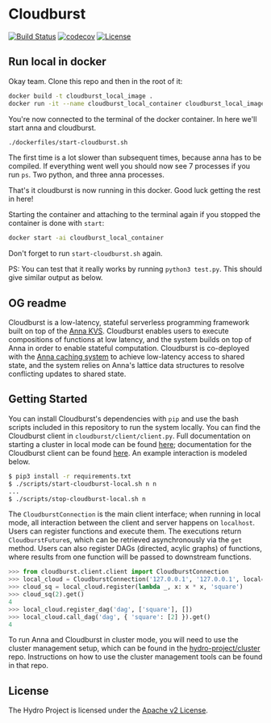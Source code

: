 # Cloudburst

[![Build Status](https://travis-ci.com/hydro-project/cloudburst.svg?branch=master)](https://travis-ci.com/hydro-project/cloudburst)
[![codecov](https://codecov.io/gh/hydro-project/cloudburst/branch/master/graph/badge.svg)](https://codecov.io/gh/hydro-project/cloudburst)
[![License](https://img.shields.io/badge/license-Apache--2.0-blue.svg)](https://opensource.org/licenses/Apache-2.0)

## Run local in docker
Okay team. Clone this repo and then in the root of it:

```bash
docker build -t cloudburst_local_image .
docker run -it --name cloudburst_local_container cloudburst_local_image /bin/bash
```

You're now connected to the terminal of the docker container. In here we'll start anna and cloudburst.

```bash
./dockerfiles/start-cloudburst.sh
```

The first time is a lot slower than subsequent times, because anna has to be compiled. If everything went well you should now see 7 processes if you run `ps`. Two python, and three anna processes. 

That's it cloudburst is now running in this docker. Good luck getting the rest in here!

Starting the container and attaching to the terminal again if you stopped the container is done with `start`:

```bash
docker start -ai cloudburst_local_container
```

Don't forget to run `start-cloudburst.sh` again.

PS: You can test that it really works by running `python3 test.py`. This should give similar output as below.

## OG readme
Cloudburst is a low-latency, stateful serverless programming framework built on top of the [Anna KVS](https://github.com/hydro-project/anna). Cloudburst enables users to execute compositions of functions at low latency, and the system builds on top of Anna in order to enable stateful computation. Cloudburst is co-deployed with the [Anna caching system](https://github.com/hydro-project/anna-cache) to achieve low-latency access to shared state, and the system relies on Anna's lattice data structures to resolve conflicting updates to shared state.

## Getting Started

You can install Cloudburst's dependencies with `pip` and use the bash scripts included in this repository to run the system locally. You can find the Cloudburst client in `cloudburst/client/client.py`. Full documentation on starting a cluster in local mode can be found [here](docs/local-mode.md); documentation for the Cloudburst client can be found [here](docs/function-execution.md). An example interaction is modeled below.

```bash
$ pip3 install -r requirements.txt
$ ./scripts/start-cloudburst-local.sh n n
...
$ ./scripts/stop-cloudburst-local.sh n
```

The `CloudburstConnection` is the main client interface; when running in local mode, all interaction between the client and server happens on `localhost`. Users can register functions and execute them. The executions return `CloudburstFuture`s, which can be retrieved asynchronously via the `get` method. Users can also register DAGs (directed, acylic graphs) of functions, where results from one function will be passed to downstream functions. 

```python
>>> from cloudburst.client.client import CloudburstConnection
>>> local_cloud = CloudburstConnection('127.0.0.1', '127.0.0.1', local=True)
>>> cloud_sq = local_cloud.register(lambda _, x: x * x, 'square')
>>> cloud_sq(2).get()
4
>>> local_cloud.register_dag('dag', ['square'], [])
>>> local_cloud.call_dag('dag', { 'square': [2] }).get()
4
```

To run Anna and Cloudburst in cluster mode, you will need to use the cluster management setup, which can be found in the [hydro-project/cluster](https://github.com/hydro-project/cluster) repo. Instructions on how to use the cluster management tools can be found in that repo.

## License

The Hydro Project is licensed under the [Apache v2 License](LICENSE).
